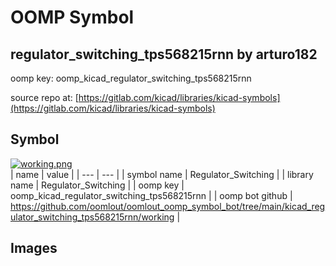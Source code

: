# OOMP Symbol  
## regulator_switching_tps568215rnn  by arturo182  
  
oomp key: oomp_kicad_regulator_switching_tps568215rnn  
  
source repo at: [https://gitlab.com/kicad/libraries/kicad-symbols](https://gitlab.com/kicad/libraries/kicad-symbols)  
## Symbol  
  
[![working.png](working_600.png)](working.png)  
| name | value | 
| --- | --- | 
| symbol name | Regulator_Switching | 
| library name | Regulator_Switching | 
| oomp key | oomp_kicad_regulator_switching_tps568215rnn | 
| oomp bot github | https://github.com/oomlout/oomlout_oomp_symbol_bot/tree/main/kicad_regulator_switching_tps568215rnn/working | 
## Images  
